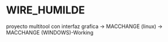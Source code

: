 # WIRE_HUMILDE
proyecto multitool con interfaz grafica
-> MACCHANGE (linux)
-> MACCHANGE (WINDOWS)-Working
